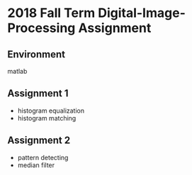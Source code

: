 # 2018 Fall Term Digital-Image-Processing Assignment 

## Environment

matlab

## Assignment 1

- histogram equalization
- histogram matching

## Assignment 2

- pattern detecting
- median filter